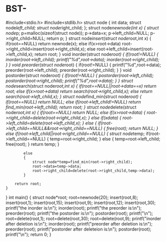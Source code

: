 # BST-
#include<stdio.h>
#include<stdlib.h>
struct node
{
    int data;
    struct node*left_child;
    struct node*right_child;
};
struct node*newnode(int x)
{
    struct node*p;
    p=malloc(sizeof(struct node));
    p->data=x;
    p->left_child=NULL;
    p->right_child=NULL;
    return p;
}
struct node*insert(struct node*root,int x)
{
    if(root==NULL)
    return newnode(x);
    else if(x>root->data)
    root->right_child=insert(root->right_child,x);
    else
    root->left_child=insert(root->left_child,x);
    return root;
}
void inorder(struct node*root)
{
    if(root!=NULL)
    {
        inorder(root->left_child);
        printf("%d",root->data);
        inorder(root->right_child);
    }
}
void preorder(struct node*root)
{
    if(root!=NULL)
    {
        printf("%d",root->data);
        preorder(root->left_child);
        preorder(root->right_child);
    }
}
void postorder(struct node*root)
{
    if(root!=NULL)
    {
        postorder(root->left_child);
        postorder(root->right_child);
        printf("%d",root->data);
    }
}
struct node*search(struct node*root,int x)
{
    if(root==NULL||root->data==x)
    return root;
    else if(x>root->data)
    return search(root->right_child,x);
    else
    return search(root->left_child,x);
}
struct node*find_min(struct node*root)
{
    if(root==NULL)
    return NULL;
    else if(root->left_child!=NULL)
    return find_min(root->left_child);
    return root;
}
struct node*delete(struct node*root,int x)
{
    if(root==NULL)
    return NULL;
    else if(x>root->data)
    {
    root->right_child=delete(root->right_child,x);
    }
    else if(x<root->data)
    {
    root->left_child=delete(root->left_child,x);
    }
    else
    {
        if(root->left_child==NULL&&root->right_child==NULL)
        {
            free(root);
            return NULL;
        }
            else if(root->left_child||root->right_child==NULL)
            {
                struct node*temp;
                if(root->left_child==NULL)
                {
                temp=root->right_child;
                }
                else
                {
                temp=root->left_child;
                free(root);
                }
                return temp;
            }
            
            else
            {
                struct node*temp=find_min(root->right_child);
                root->data=temp->data;
                root->right_child=delete(root->right_child,temp->data);
            }
        
        return root;
    }
}
int main()
{
    struct node*root;
    root=newnode(20);
    insert(root,8);
    insert(root,1);
    insert(root,15);
    insert(root,9);
    insert(root,12);
    insert(root,30);
    printf("the inorder is:\n");
    inorder(root);
    printf("the preorder is:\n");
    preorder(root);
    printf("the postorder is:\n");
    postorder(root);
    printf("\n");
    root=delete(root,1);
    root=delete(root,30);
    root=delete(root,9);
    printf("inorder after deletion is:\n");
    inorder(root);
    printf("preorder after deletion is:\n");
    preorder(root);
    printf("postorder after deleteion is:\n");
    postorder(root);
    printf("\n");
    return 0;
}
